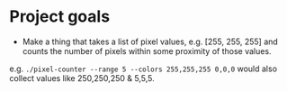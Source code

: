 # Project goals

* Make a thing that takes a list of pixel values, e.g. [255, 255, 255] and counts the number of pixels within some proximity of those values.

e.g. `./pixel-counter --range 5 --colors 255,255,255 0,0,0` would also collect values like 250,250,250 & 5,5,5.
